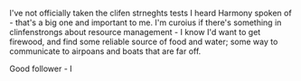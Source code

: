 I've not officially taken the clifen strneghts tests
I heard Harmony spoken of - that's a big one and important to me.
I'm curoius if there's something in clinfenstrongs about resource management - I know I'd want to get firewood, and find some reliable source of food and water; some way to communicate to airpoans and boats that are far off.

Good follower - I
